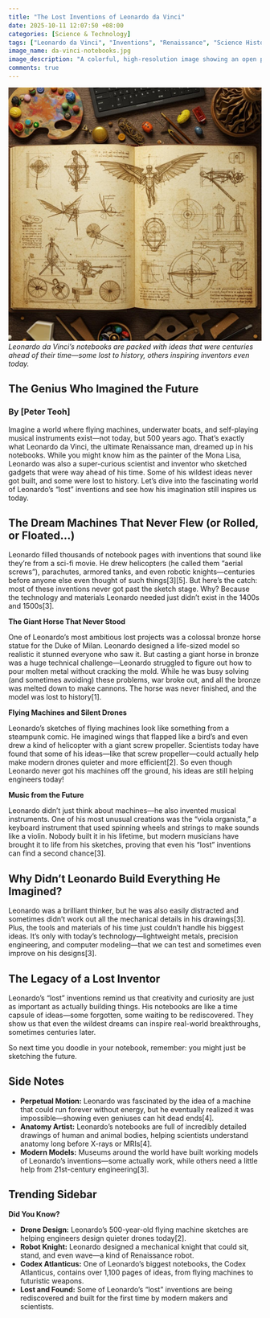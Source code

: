 ```yaml
---
title: "The Lost Inventions of Leonardo da Vinci"
date: 2025-10-11 12:07:50 +08:00
categories: [Science & Technology]
tags: ["Leonardo da Vinci", "Inventions", "Renaissance", "Science History", "Engineering", "Teen Science"]
image_name: da-vinci-notebooks.jpg
image_description: "A colorful, high-resolution image showing an open page from one of Leonardo da Vinci’s notebooks, filled with detailed sketches of flying machines, gears, and anatomical drawings. The background features a mix of Renaissance art tools and modern tech gadgets, highlighting the bridge between past and future."
comments: true
---
```


![Leonardo da Vinci’s notebooks are packed with ideas that were centuries ahead of their time—some lost to history, others inspiring inventors even today.](/assets/images/da-vinci-notebooks.jpg)
*Leonardo da Vinci’s notebooks are packed with ideas that were centuries ahead of their time—some lost to history, others inspiring inventors even today.*

<!-- Image Description: A colorful, high-resolution image showing an open page from one of Leonardo da Vinci’s notebooks, filled with detailed sketches of flying machines, gears, and anatomical drawings. The background features a mix of Renaissance art tools and modern tech gadgets, highlighting the bridge between past and future. -->


## The Genius Who Imagined the Future

### By [Peter Teoh]

Imagine a world where flying machines, underwater boats, and self-playing musical instruments exist—not today, but 500 years ago. That’s exactly what Leonardo da Vinci, the ultimate Renaissance man, dreamed up in his notebooks. While you might know him as the painter of the Mona Lisa, Leonardo was also a super-curious scientist and inventor who sketched gadgets that were way ahead of his time. Some of his wildest ideas never got built, and some were lost to history. Let’s dive into the fascinating world of Leonardo’s “lost” inventions and see how his imagination still inspires us today.

## The Dream Machines That Never Flew (or Rolled, or Floated…)

Leonardo filled thousands of notebook pages with inventions that sound like they’re from a sci-fi movie. He drew helicopters (he called them “aerial screws”), parachutes, armored tanks, and even robotic knights—centuries before anyone else even thought of such things[3][5]. But here’s the catch: most of these inventions never got past the sketch stage. Why? Because the technology and materials Leonardo needed just didn’t exist in the 1400s and 1500s[3].

**The Giant Horse That Never Stood**

One of Leonardo’s most ambitious lost projects was a colossal bronze horse statue for the Duke of Milan. Leonardo designed a life-sized model so realistic it stunned everyone who saw it. But casting a giant horse in bronze was a huge technical challenge—Leonardo struggled to figure out how to pour molten metal without cracking the mold. While he was busy solving (and sometimes avoiding) these problems, war broke out, and all the bronze was melted down to make cannons. The horse was never finished, and the model was lost to history[1].

**Flying Machines and Silent Drones**

Leonardo’s sketches of flying machines look like something from a steampunk comic. He imagined wings that flapped like a bird’s and even drew a kind of helicopter with a giant screw propeller. Scientists today have found that some of his ideas—like that screw propeller—could actually help make modern drones quieter and more efficient[2]. So even though Leonardo never got his machines off the ground, his ideas are still helping engineers today!

**Music from the Future**

Leonardo didn’t just think about machines—he also invented musical instruments. One of his most unusual creations was the “viola organista,” a keyboard instrument that used spinning wheels and strings to make sounds like a violin. Nobody built it in his lifetime, but modern musicians have brought it to life from his sketches, proving that even his “lost” inventions can find a second chance[3].

## Why Didn’t Leonardo Build Everything He Imagined?

Leonardo was a brilliant thinker, but he was also easily distracted and sometimes didn’t work out all the mechanical details in his drawings[3]. Plus, the tools and materials of his time just couldn’t handle his biggest ideas. It’s only with today’s technology—lightweight metals, precision engineering, and computer modeling—that we can test and sometimes even improve on his designs[3].

## The Legacy of a Lost Inventor

Leonardo’s “lost” inventions remind us that creativity and curiosity are just as important as actually building things. His notebooks are like a time capsule of ideas—some forgotten, some waiting to be rediscovered. They show us that even the wildest dreams can inspire real-world breakthroughs, sometimes centuries later.

So next time you doodle in your notebook, remember: you might just be sketching the future.

## Side Notes

- **Perpetual Motion:** Leonardo was fascinated by the idea of a machine that could run forever without energy, but he eventually realized it was impossible—showing even geniuses can hit dead ends[4].
- **Anatomy Artist:** Leonardo’s notebooks are full of incredibly detailed drawings of human and animal bodies, helping scientists understand anatomy long before X-rays or MRIs[4].
- **Modern Models:** Museums around the world have built working models of Leonardo’s inventions—some actually work, while others need a little help from 21st-century engineering[3].

## Trending Sidebar

**Did You Know?**

- **Drone Design:** Leonardo’s 500-year-old flying machine sketches are helping engineers design quieter drones today[2].
- **Robot Knight:** Leonardo designed a mechanical knight that could sit, stand, and even wave—a kind of Renaissance robot.
- **Codex Atlanticus:** One of Leonardo’s biggest notebooks, the Codex Atlanticus, contains over 1,100 pages of ideas, from flying machines to futuristic weapons.
- **Lost and Found:** Some of Leonardo’s “lost” inventions are being rediscovered and built for the first time by modern makers and scientists.
